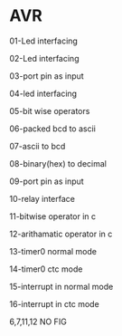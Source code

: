 # AVR

01-Led interfacing

02-Led interfacing

03-port pin as input

04-led interfacing

05-bit wise operators

06-packed bcd to ascii

07-ascii to bcd

08-binary(hex) to decimal

09-port pin as input

10-relay interface

11-bitwise operator in c

12-arithamatic operator in c

13-timer0 normal mode

14-timer0 ctc mode

15-interrupt in normal mode

16-interrupt in ctc mode

6,7,11,12 NO FIG
